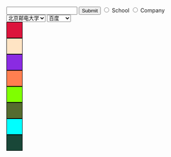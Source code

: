 <!DOCTYPE html>
<html lang="en">
<head>
  <meta charset="UTF-8">
  <meta name="viewport" content="width=device-width, initial-scale=1.0">
  <meta http-equiv="X-UA-Compatible" content="ie=edge">
  <title>Document</title>
  <style>
    .palette {
        margin: 0;
        padding: 0;
        list-style: none;
    }
    .palette li {
        width: 40px;
        height: 40px;
        border: 1px solid #000;
        cursor: pointer;
    }
</style>
</head>
<body>
<input type="text" id="name">
<button id="submit-btn">Submit</button>
<script>
  let btn = document.getElementById('submit-btn')
  btn.onclick=function() {
    console.log(document.getElementById('name').value)
  }
  let name = document.getElementById('name');
  name.onkeyup= function(e) {
    let event = e || window.event;
    let key = event.which || event.keyCode || event.charCode;
    if (key == 13) console.log(this.value)
    if (key === 27 ) this.value = ''
  }
</script>
<label>
  <input id="school" name="status" type="radio">
  School
</label>
<label>
  <input id="company" name="status" type="radio">
  Company
</label>

<select id="school-select">
  <option>北京邮电大学</option>
  <option>黑龙江大学</option>
  <option>华中科技大学</option>
</select>

<select id="company-select">
  <option>百度</option>
  <option>爱奇艺</option>
</select>
<script>
  let school = document.getElementById('school');
  let school_select = document.getElementById('school-select');
  let company = document.getElementById('company');
  let company_select = document.getElementById('company-select');
  school.onchange = function () {
    if (school.checked) {
      school_select.style.display = 'block';
      company_select.style.display = 'none'
    }
  }
  company.onchange = function () {
    if (company.checked) {
      school_select.style.display = 'none';
      company_select.style.display = 'block'
    }
  }
</script>
<ul class="palette">
  <li style="background-color:crimson"></li>
  <li style="background-color:bisque"></li>
  <li style="background-color:blueviolet"></li>
  <li style="background-color:coral"></li>
  <li style="background-color:chartreuse"></li>
  <li style="background-color:darkolivegreen"></li>
  <li style="background-color:cyan"></li>
  <li style="background-color:#194738"></li>
</ul>

<p class="color-picker"></p>
<script>
  let list = document.querySelectorAll("li");
  let p = document.querySelector('.color-picker');
 /*  for (let i = 0; i < list.length; i++) {
    list[i].onclick = function() {
      let bgColor = this.style.backgroundColor;
      p.innerHTML = bgColor;
      p.style.color = bgColor;
    }
  } */
  /*  直接使用事件委托 把li上的点击事件委托给 ul */
  let ul = document.querySelector('.palette')
  ul.onclick = function (ev) {
    var ev = ev || window.event;
    var target = ev.target || ev.srcElement;  // target就可以表示为当前的事件操作的dom，但是不是真正操作dom  ev.target || IE浏览器ev.srcElement
    let bgColor = target.style.backgroundColor;
      p.innerHTML = bgColor;
      p.style.color = bgColor;
  }
</script>
</body>
</html>
